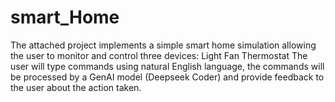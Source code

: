 # smart_Home
The attached project implements a simple smart home simulation allowing the user to monitor and control three devices: Light Fan Thermostat The user will type commands using natural English language, the commands will be processed by a GenAI model (Deepseek Coder) and provide feedback to the user about the action taken.
